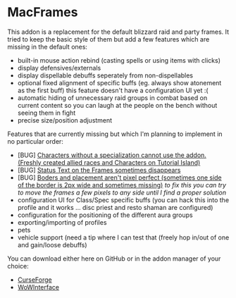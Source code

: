 # MacFrames

This addon is a replacement for the default blizzard raid and party frames. It tried to keep the basic style of them but add a few features which are missing in the default ones:

* built-in mouse action rebind (casting spells or using items with clicks)
* display defensives/externals
* display dispellable debuffs seperately from non-dispellables
* optional fixed alignment of specific buffs (eg. always show atonement as the first buff) this feature doesn't have a configuration UI yet :(
* automatic hiding of unnecessary raid groups in combat based on current content so you can laugh at the people on the bench without seeing them in fight
* precise size/position adjustment
 

Features that are currently missing but which I'm planning to implement in no particular order:

* [BUG] [Characters without a specialization cannot use the addon. (Freshly created allied races and Characters on Tutorial Island)](https://github.com/JannesP/MacFrames/issues/19)
* [BUG] [Status Text on the Frames sometimes disappears](https://github.com/JannesP/MacFrames/issues/38)
* [BUG] [Boders and placement aren't pixel perfect (sometimes one side of the border is 2px wide and sometimes missing)](https://github.com/JannesP/MacFrames/issues/35) *to fix this you can try to move the frames a few pixels to any side until I find a proper solution*
* configuration UI for Class/Spec specific buffs (you can hack this into the profile and it works ... disc priest and resto shaman are configured)
* configuration for the positioning of the different aura groups
* exporting/importing of profiles
* pets
* vehicle support (need a tip where I can test that (freely hop in/out of one and gain/loose debuffs)

You can download either here on GitHub or in the addon manager of your choice:
* [CurseForge](https://www.curseforge.com/wow/addons/macframes)
* [WoWInterface](https://www.wowinterface.com/downloads/info25739-MacFrames.html)
